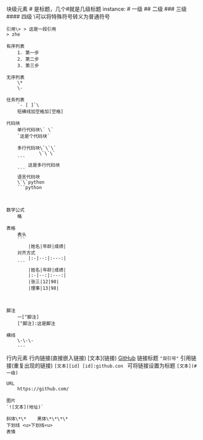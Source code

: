 块级元素
    \# 是标题，几个\#就是几级标题
    instance:
    # 一级
    ## 二级
    ### 三级
    #### 四级
    \\可以将特殊符号转义为普通符号

    引用\> > 这是一段引用
    > zhe

    有序列表
        1. 第一步
        2. 第二步
        3. 第三步

    无序列表
        \* 
        \-

    任务列表
        `- [ ]`\
        短横线加空格加[空格]

    代码块
        单行代码块\` \`
        `这是个代码块`

        多行代码块\`\`\`
                \`\`\`
        ```
            这是多行代码块
        ```
        语言代码块
        \`\`python
        ```python



    数学公式
        略

    表格
        表头
        ```
            |姓名|年龄|成绩|
        对齐方式
            |:-|--:|:---:|
        ```
            |姓名|年龄|成绩|
            |:-|--:|:---:|
            |张三|12|90|
            |理事|13|98|
        


    脚注
        一[^脚注]
        [^脚注]:这是脚注

    横线
        \-\-\-
        ---

行内元素
    行内链接(直接嵌入链接)
    [文本]\(链接\)
    [GitHub](http:github.com)
    链接标题
    `"双引号"`
    引用链接(重复出现的链接)
    ```[文本][id]
    [id]:github.con
    ```
    可将链接设置为标题
    ```
    [文本](#一级)
    ```

    URL
        https://github.com/

    图片
    `![文本](地址)`

    斜体\*\*    黑体\*\*\*\*    
    下划线 <u>下划线<u>
    表情 


